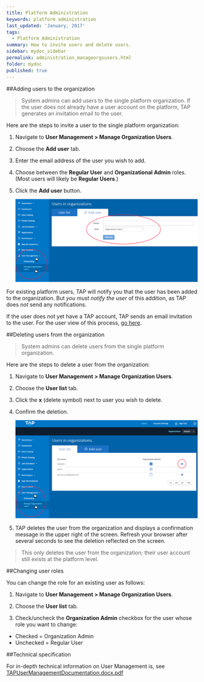 ```yaml
---
title: Platform Administration
keywords: platform administration
last_updated: 'January, 2017'
tags:
  - Platform Administration
summary: How to invite users and delete users. 
sidebar: mydoc_sidebar
permalink: administration_manageorgsusers.html
folder: mydoc
published: true
---
```


##Adding users to the organization

> System admins can add users to the single platform organization. If the user does *not* already have a user account on the platform, TAP generates an invitation email to the user.

Here are the steps to invite a user to the single platform organization: 

1. Navigate to **User Management > Manage Organization Users**.

2. Choose the **Add user** tab.

3. Enter the email address of the user you wish to add.

4. Choose between the **Regular User** and **Organizational Admin** roles. (Most users will likely be **Regular Users**.)

5. Click the **Add user** button.  
  
     ![](/images/PlatformAdmin_Add_User_v8.png)  
  
For existing platform users, TAP will notify you that the user has been added to the organization. But *you must notify the user* of this addition, as TAP does *not* send any notifications.

If the user does *not* yet have a TAP account, TAP sends an email invitation to the user. For the user view of this process, [go here](/Account-Access/acctaccess_accessing.md).

##Deleting users from the organization

> System admins can delete users from the single platform organization.

Here are the steps to delete a user from the organization:

1. Navigate to **User Management > Manage Organization Users**.

2. Choose the **User list** tab.

3. Click the **x** (delete symbol) next to user you wish to delete.

4. Confirm the deletion.  

     ![](/images/PlatformAdmin_Delete_User_v8.png)

5. TAP deletes the user from the organization and displays a confirmation message in the upper right of the screen. Refresh your browser after several seconds to see the deletion reflected on the screen.

>This only deletes the user from the organization; their user account still exists at the platform level.

##Changing user roles

You can change the role for an existing user as follows:

1. Navigate to **User Management > Manage Organization Users**.

9. Choose the **User list** tab.

9. Check/uncheck the **Organization Admin** checkbox for the user whose role you want to change:  
  
* Checked = Organization Admin  
* Unchecked = Regular User  
    

##Technical specification  

For in-depth technical information on User Management is, see [TAPUserManagementDocumentation.docx.pdf](/pdfs/TAPUserManagementDocumentation.docx.pdf)
